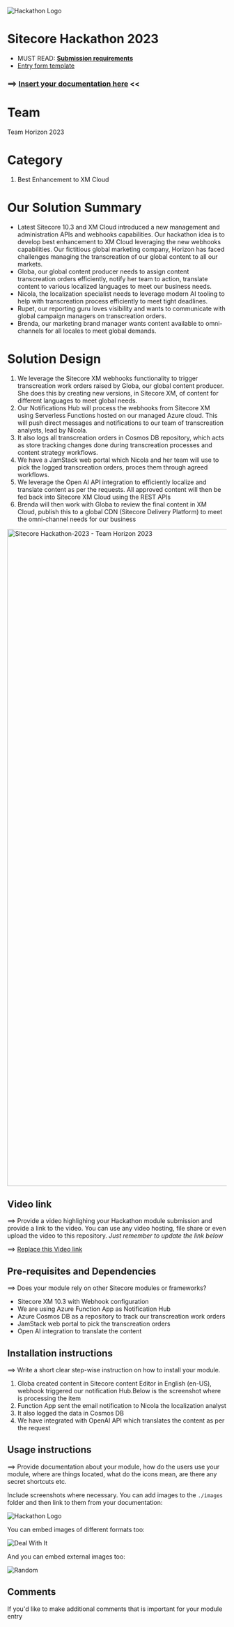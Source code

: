 ![Hackathon Logo](docs/images/hackathon.png?raw=true "Hackathon Logo")
# Sitecore Hackathon 2023

- MUST READ: **[Submission requirements](SUBMISSION_REQUIREMENTS.md)**
- [Entry form template](ENTRYFORM.md)
  
### ⟹ [Insert your documentation here](ENTRYFORM.md) <<
# Team
Team Horizon 2023

# Category
1.	Best Enhancement to XM Cloud

# Our Solution Summary

- Latest Sitecore 10.3 and XM Cloud introduced a new management and administration APIs and webhooks capabilities. Our hackathon idea is to develop best enhancement to XM Cloud leveraging the new webhooks capabilities. Our fictitious global marketing company, Horizon has faced challenges managing the transcreation of our global content to all our markets. 
- Globa, our global content producer needs to assign content transcreation orders efficiently, notify her team to action, translate content to various localized languages to meet our business needs. 
- Nicola, the localization specialist needs to leverage modern AI tooling to help with transcreation process efficiently to meet tight deadlines. 
- Rupet, our reporting guru loves visibility and wants to communicate with global campaign managers on transcreation orders. 
- Brenda, our marketing brand manager wants content available to omni-channels for all locales to meet global demands.

# Solution Design

1.	We leverage the Sitecore XM webhooks functionality to trigger transcreation work orders raised by Globa, our global content producer. She does this by creating new versions, in Sitecore XM, of content for different languages to meet global needs.  
2.	Our Notifications Hub will process the webhooks from Sitecore XM using Serverless Functions hosted on our managed Azure cloud. This will push direct messages and notifications to our team of transcreation analysts, lead by Nicola. 
3.	It also logs all transcreation orders in Cosmos DB repository, which acts as store tracking changes done during transcreation processes and content strategy workflows. 
4.	We have a JamStack web portal which Nicola and her team will use to pick the logged transcreation orders, proces them through agreed workflows. 
5.	We leverage the Open AI API integration to efficiently localize and translate content as per the requests. All approved content will then be fed back into Sitecore XM Cloud using the REST APIs 
6.	Brenda will then work with Globa to review the final content in XM Cloud, publish this to a global CDN (Sitecore Delivery Platform) to meet the omni-channel needs for our business

<img width="1507" alt="Sitecore Hackathon-2023 - Team Horizon 2023" src="https://user-images.githubusercontent.com/48400867/222894599-fcc2e6ac-6eb4-4e10-9102-a224a8e094b5.png">


## Video link
⟹ Provide a video highlighing your Hackathon module submission and provide a link to the video. You can use any video hosting, file share or even upload the video to this repository. _Just remember to update the link below_

⟹ [Replace this Video link](#video-link)



## Pre-requisites and Dependencies

⟹ Does your module rely on other Sitecore modules or frameworks?

- Sitecore XM 10.3 with Webhook configuration
- We are using Azure Function App as Notification Hub
- Azure Cosmos DB as a repository to track our transcreation work orders
- JamStack web portal to pick the transcreation orders
- Open AI integration to translate the content


## Installation instructions
⟹ Write a short clear step-wise instruction on how to install your module.  

1. Globa created content in Sitecore content Editor in English (en-US), webhook triggered our notification Hub.Below is the screenshot where is processing the item
3. Function App sent the email notification to Nicola the localization analyst
4. It also logged the data in Cosmos DB
5. We have integrated with OpenAI API which translates the content as per the request

## Usage instructions
⟹ Provide documentation about your module, how do the users use your module, where are things located, what do the icons mean, are there any secret shortcuts etc.

Include screenshots where necessary. You can add images to the `./images` folder and then link to them from your documentation:

![Hackathon Logo](docs/images/hackathon.png?raw=true "Hackathon Logo")

You can embed images of different formats too:

![Deal With It](docs/images/deal-with-it.gif?raw=true "Deal With It")

And you can embed external images too:

![Random](https://thiscatdoesnotexist.com/)

## Comments
If you'd like to make additional comments that is important for your module entry
